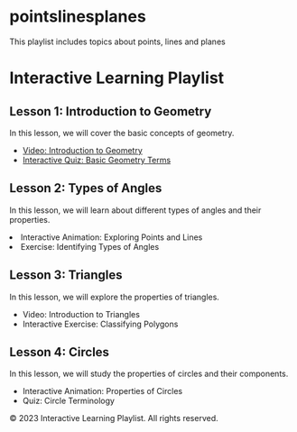 # pointslinesplanes
This playlist includes topics about points, lines and planes
<!DOCTYPE html>
<html>
<head>
  <title>Interactive Learning Playlist</title>
  <style>
    /* Add your custom CSS styling here */
  </style>
  <script>
    // Add your JavaScript code here
  </script>
</head>
<body>
  <h1>Interactive Learning Playlist</h1>
  
  <h2>Lesson 1: Introduction to Geometry</h2>
  <p>In this lesson, we will cover the basic concepts of geometry.</p>
   <ul>
    <li><a href="https://www.youtube.com/watch?v=xxyY3_mOUZE">Video: Introduction to Geometry</a></li>
    <li><a href="https://quizizz.com/admin/quiz/62125d1d2f3203001dc67c7b/introduction-to-geometry?fromSearch=true&source=null)">Interactive Quiz: Basic Geometry Terms</a></li>
  </ul>
  
  <h2>Lesson 2: Types of Angles</h2>
  <p>In this lesson, we will learn about different types of angles and their properties.</p>
 <li>Interactive Animation: Exploring Points and Lines</li>
    <li>Exercise: Identifying Types of Angles</li>
  </ul>
  
  <h2>Lesson 3: Triangles</h2>
  <p>In this lesson, we will explore the properties of triangles.</p>
<ul>
    <li>Video: Introduction to Triangles</li>
    <li>Interactive Exercise: Classifying Polygons</li>
  </ul>
  
  <h2>Lesson 4: Circles</h2>
  <p>In this lesson, we will study the properties of circles and their components.</p>
 <ul>
    <li>Interactive Animation: Properties of Circles</li>
    <li>Quiz: Circle Terminology</li>
  </ul>
  
  <footer>
    <p>© 2023 Interactive Learning Playlist. All rights reserved.</p>
  </footer>
</body>
</html>
